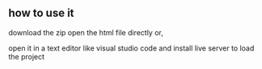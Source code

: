 ## how to use it
download the zip
open the html file directly or,

open it in a text editor like visual studio code and install live server to load the project